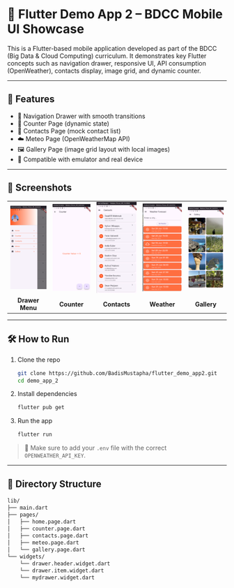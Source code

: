 # 📱 Flutter Demo App 2 – BDCC Mobile UI Showcase

This is a Flutter-based mobile application developed as part of the BDCC (Big Data & Cloud Computing) curriculum. It demonstrates key Flutter concepts such as navigation drawer, responsive UI, API consumption (OpenWeather), contacts display, image grid, and dynamic counter.

---

## 🧩 Features

- 🚀 Navigation Drawer with smooth transitions
- 🔢 Counter Page (dynamic state)
- 📇 Contacts Page (mock contact list)
- ☁️ Meteo Page (OpenWeatherMap API)
- 🖼️ Gallery Page (image grid layout with local images)
- 📱 Compatible with emulator and real device

---

## 📸 Screenshots

<table>
  <tr>
    <td><img src="assets/images/screenshots/menu.png" width="200"/></td>
    <td><img src="assets/images/screenshots/counter.png" width="200"/></td>
    <td><img src="assets/images/screenshots/contacts.png" width="200"/></td>
    <td><img src="assets/images/screenshots/weather.png" width="200"/></td>
    <td><img src="assets/images/screenshots/gallery.png" width="200"/></td>
  </tr>
  <tr>
    <td align="center"><b>Drawer Menu</b></td>
    <td align="center"><b>Counter</b></td>
    <td align="center"><b>Contacts</b></td>
    <td align="center"><b>Weather</b></td>
    <td align="center"><b>Gallery</b></td>
  </tr>
</table>

---

## 🛠️ How to Run

1. Clone the repo  
   ```bash
   git clone https://github.com/BadisMustapha/flutter_demo_app2.git
   cd demo_app_2
   ```

2. Install dependencies  
   ```bash
   flutter pub get
   ```

3. Run the app  
   ```bash
   flutter run
   ```

> 📝 Make sure to add your `.env` file with the correct `OPENWEATHER_API_KEY`.

---

## 📂 Directory Structure

```
lib/
├── main.dart
├── pages/
│   ├── home.page.dart
│   ├── counter.page.dart
│   ├── contacts.page.dart
│   ├── meteo.page.dart
│   └── gallery.page.dart
└── widgets/
    └── drawer.header.widget.dart
    └── drawer.item.widget.dart
    └── mydrawer.widget.dart
```